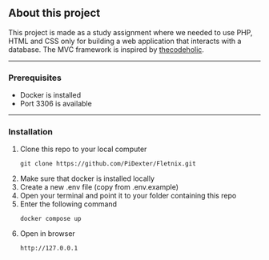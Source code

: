 <section>
<h2> About this project</h2>

This project is made as a study assignment where we needed to use PHP, HTML and CSS only for building a web application that interacts with a database.
The MVC framework is inspired by [thecodeholic](https://github.com/thecodeholic/tc-php-mvc-core).
___

<h3>Prerequisites</h3>
<ul>
<li>Docker is installed</li>
<li>Port 3306 is available</li>
</ul>

___

<h3>Installation</h3>
<ol>
<li>Clone this repo to your local computer

```
git clone https://github.com/PiDexter/Fletnix.git
```
</li>

<li>Make sure that docker is installed locally</li>
<li>Create a new .env file (copy from .env.example)</li>
<li>Open your terminal and point it to your folder containing this repo</li>
<li>Enter the following command

```
docker compose up
```
</li>
<li>Open in browser</li>

```
http://127.0.0.1
```
</ol>
</section>
